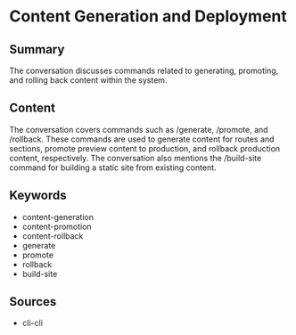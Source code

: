 # Content Generation and Deployment

## Summary

The conversation discusses commands related to generating, promoting, and rolling back content within the system.

## Content

The conversation covers commands such as /generate, /promote, and /rollback. These commands are used to generate content for routes and sections, promote preview content to production, and rollback production content, respectively. The conversation also mentions the /build-site command for building a static site from existing content.

## Keywords

- content-generation
- content-promotion
- content-rollback
- generate
- promote
- rollback
- build-site

## Sources

- cli-cli
